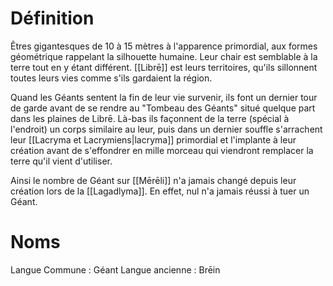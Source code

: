 # Définition
Êtres gigantesques de 10 à 15 mètres à l'apparence primordial, aux formes géométrique rappelant la silhouette humaine. Leur chair est semblable à la terre tout en y étant différent. [[Librē]] est leurs territoires, qu'ils sillonnent toutes leurs vies comme s'ils gardaient la région. 

Quand les Géants sentent la fin de leur vie survenir, ils font un dernier tour de garde avant de se rendre au "Tombeau des Géants" situé quelque part dans les plaines de Librē. Là-bas ils façonnent de la terre (spécial à l'endroit) un corps similaire au leur, puis dans un dernier souffle s'arrachent leur [[Lacryma et Lacrymiens|lacryma]] primordial et l'implante à leur création avant de s'effondrer en mille morceau qui viendront remplacer la terre qu'il vient d'utiliser. 

Ainsi le nombre de Géant sur [[Mērēli]] n'a jamais changé depuis leur création lors de la [[Lagadlyma]]. En effet, nul n'a jamais réussi à tuer un Géant. 


# Noms 
Langue Commune : Géant 
Langue ancienne : Brēin
